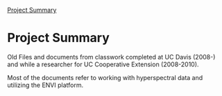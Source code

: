 

<html>
<head>
</head>
<body>

[Project Summary](#project-summary)


# <a name="project-summary"></a>Project Summary
Old Files and documents from classwork completed at UC Davis (2008-) and while a researcher for UC Cooperative Extension (2008-2010).

Most of the documents refer to working with hyperspectral data and utilizing the ENVI platform.

</body>
</html>